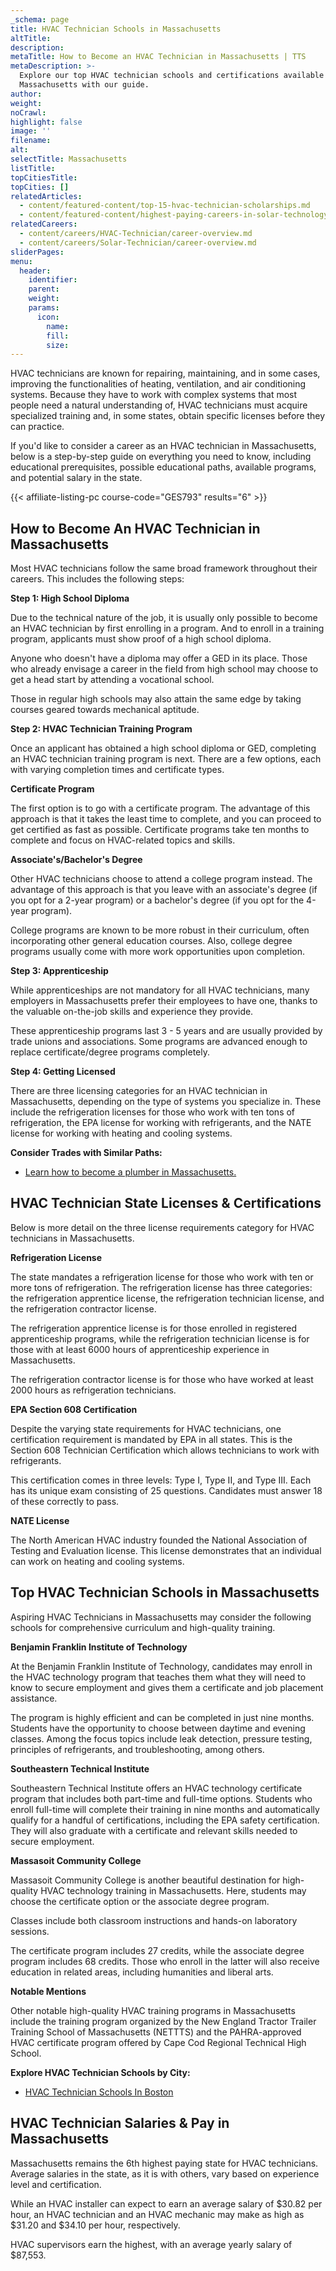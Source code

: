 ```yaml
---
_schema: page
title: HVAC Technician Schools in Massachusetts
altTitle:
description:
metaTitle: How to Become an HVAC Technician in Massachusetts | TTS
metaDescription: >-
  Explore our top HVAC technician schools and certifications available in
  Massachusetts with our guide.
author:
weight:
noCrawl:
highlight: false
image: ''
filename:
alt:
selectTitle: Massachusetts
listTitle:
topCitiesTitle:
topCities: []
relatedArticles:
  - content/featured-content/top-15-hvac-technician-scholarships.md
  - content/featured-content/highest-paying-careers-in-solar-technology.md
relatedCareers:
  - content/careers/HVAC-Technician/career-overview.md
  - content/careers/Solar-Technician/career-overview.md
sliderPages:
menu:
  header:
    identifier:
    parent:
    weight:
    params:
      icon:
        name:
        fill:
        size:
---
```

HVAC technicians are known for repairing, maintaining, and in some cases, improving the functionalities of heating, ventilation, and air conditioning systems. Because they have to work with complex systems that most people need a natural understanding of, HVAC technicians must acquire specialized training and, in some states, obtain specific licenses before they can practice.

If you'd like to consider a career as an HVAC technician in Massachusetts, below is a step-by-step guide on everything you need to know, including educational prerequisites, possible educational paths, available programs, and potential salary in the state.

{{< affiliate-listing-pc course-code="GES793" results="6" >}}

## **How to Become An HVAC Technician in Massachusetts**

Most HVAC technicians follow the same broad framework throughout their careers. This includes the following steps:

**Step 1: High School Diploma**

Due to the technical nature of the job, it is usually only possible to become an HVAC technician by first enrolling in a program. And to enroll in a training program, applicants must show proof of a high school diploma.

Anyone who doesn't have a diploma may offer a GED in its place. Those who already envisage a career in the field from high school may choose to get a head start by attending a vocational school.

Those in regular high schools may also attain the same edge by taking courses geared towards mechanical aptitude.

**Step 2: HVAC Technician Training Program**

Once an applicant has obtained a high school diploma or GED, completing an HVAC technician training program is next. There are a few options, each with varying completion times and certificate types.

**Certificate Program**

The first option is to go with a certificate program. The advantage of this approach is that it takes the least time to complete, and you can proceed to get certified as fast as possible. Certificate programs take ten months to complete and focus on HVAC-related topics and skills.

**Associate's/Bachelor's Degree**

Other HVAC technicians choose to attend a college program instead. The advantage of this approach is that you leave with an associate's degree (if you opt for a 2-year program) or a bachelor's degree (if you opt for the 4-year program).

College programs are known to be more robust in their curriculum, often incorporating other general education courses. Also, college degree programs usually come with more work opportunities upon completion.

**Step 3: Apprenticeship**

While apprenticeships are not mandatory for all HVAC technicians, many employers in Massachusetts prefer their employees to have one, thanks to the valuable on-the-job skills and experience they provide.

These apprenticeship programs last 3 - 5 years and are usually provided by trade unions and associations. Some programs are advanced enough to replace certificate/degree programs completely.

**Step 4: Getting Licensed**

There are three licensing categories for an HVAC technician in Massachusetts, depending on the type of systems you specialize in. These include the refrigeration licenses for those who work with ten tons of refrigeration, the EPA license for working with refrigerants, and the NATE license for working with heating and cooling systems.

**Consider Trades with Similar Paths:**

* [Learn how to become a plumber in Massachusetts.](https://toptradeschools.com/near-you/plumber/massachusetts/)

## **HVAC Technician State Licenses & Certifications**

Below is more detail on the three license requirements category for HVAC technicians in Massachusetts.

**Refrigeration License**

The state mandates a refrigeration license for those who work with ten or more tons of refrigeration. The refrigeration license has three categories: the refrigeration apprentice license, the refrigeration technician license, and the refrigeration contractor license.

The refrigeration apprentice license is for those enrolled in registered apprenticeship programs, while the refrigeration technician license is for those with at least 6000 hours of apprenticeship experience in Massachusetts.

The refrigeration contractor license is for those who have worked at least 2000 hours as refrigeration technicians.

**EPA Section 608 Certification**

Despite the varying state requirements for HVAC technicians, one certification requirement is mandated by EPA in all states. This is the Section 608 Technician Certification which allows technicians to work with refrigerants.

This certification comes in three levels: Type I, Type II, and Type III. Each has its unique exam consisting of 25 questions. Candidates must answer 18 of these correctly to pass.

**NATE License**

The North American HVAC industry founded the National Association of Testing and Evaluation license. This license demonstrates that an individual can work on heating and cooling systems.

## **Top HVAC Technician Schools in Massachusetts**

Aspiring HVAC Technicians in Massachusetts may consider the following schools for comprehensive curriculum and high-quality training.

**Benjamin Franklin Institute of Technology**

At the Benjamin Franklin Institute of Technology, candidates may enroll in the HVAC technology program that teaches them what they will need to know to secure employment and gives them a certificate and job placement assistance.

The program is highly efficient and can be completed in just nine months. Students have the opportunity to choose between daytime and evening classes. Among the focus topics include leak detection, pressure testing, principles of refrigerants, and troubleshooting, among others.

**Southeastern Technical Institute**

Southeastern Technical Institute offers an HVAC technology certificate program that includes both part-time and full-time options. Students who enroll full-time will complete their training in nine months and automatically qualify for a handful of certifications, including the EPA safety certification. They will also graduate with a certificate and relevant skills needed to secure employment.

**Massasoit Community College**

Massasoit Community College is another beautiful destination for high-quality HVAC technology training in Massachusetts. Here, students may choose the certificate option or the associate degree program.

Classes include both classroom instructions and hands-on laboratory sessions.

The certificate program includes 27 credits, while the associate degree program includes 68 credits. Those who enroll in the latter will also receive education in related areas, including humanities and liberal arts.

**Notable Mentions**

Other notable high-quality HVAC training programs in Massachusetts include the training program organized by the New England Tractor Trailer Training School of Massachusetts (NETTTS) and the PAHRA-approved HVAC certificate program offered by Cape Cod Regional Technical High School.

**Explore HVAC Technician Schools by City:**

* [HVAC Technician Schools In Boston](https://toptradeschools.com/near-you/hvac/massachusetts/boston/)

## **HVAC Technician Salaries & Pay in Massachusetts**

Massachusetts remains the 6th highest paying state for HVAC technicians. Average salaries in the state, as it is with others, vary based on experience level and certification.

While an HVAC installer can expect to earn an average salary of $30.82 per hour, an HVAC technician and an HVAC mechanic may make as high as $31.20 and $34.10 per hour, respectively.

HVAC supervisors earn the highest, with an average yearly salary of $87,553.